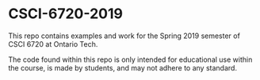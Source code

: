 # CSCI-6720-2019
This repo contains examples and work for the Spring 2019 semester of CSCI 6720 at Ontario Tech.

The code found within this repo is only intended for educational use within the course, is made by students, and may not adhere to any standard.
